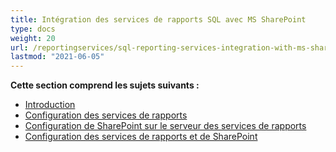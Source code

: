 ```yaml
---
title: Intégration des services de rapports SQL avec MS SharePoint
type: docs
weight: 20
url: /reportingservices/sql-reporting-services-integration-with-ms-sharepoint/
lastmod: "2021-06-05"
---
```


**Cette section comprend les sujets suivants :**

- [Introduction](/pdf/reportingservices/introduction/)
- [Configuration des services de rapports](/pdf/reportingservices/setting-up-reporting-services/)
- [Configuration de SharePoint sur le serveur des services de rapports](/pdf/reportingservices/setting-up-sharepoint-on-reporting-services-server/)
- [Configuration des services de rapports et de SharePoint](/pdf/reportingservices/reporting-services-and-sharepoint-configuration/)